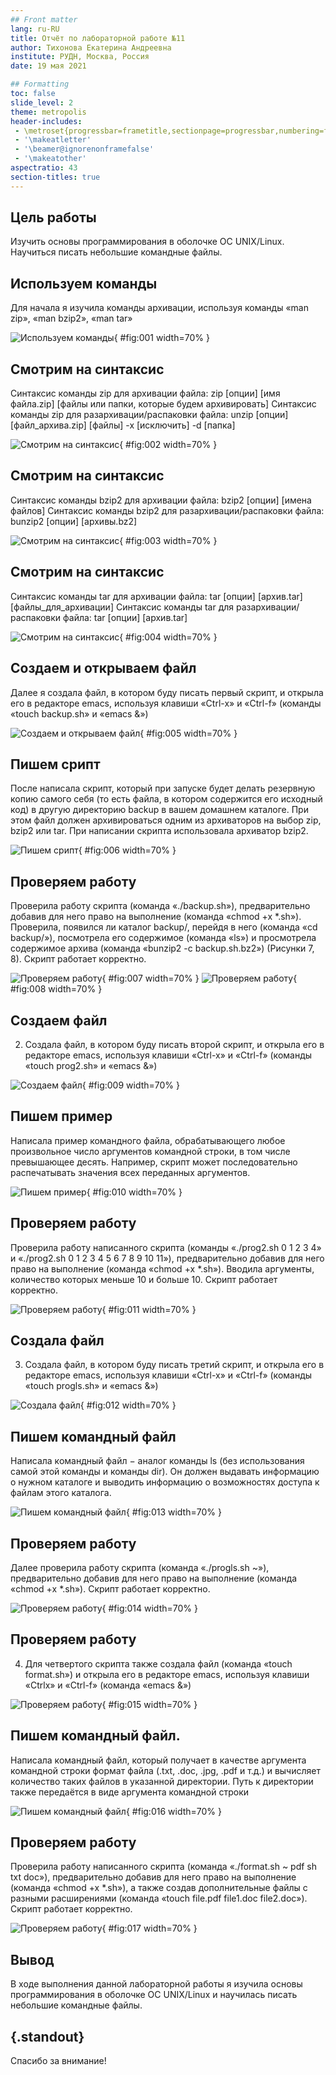 ```yaml
---
## Front matter
lang: ru-RU
title: Отчёт по лабораторной работе №11
author: Тихонова Екатерина Андреевна
institute: РУДН, Москва, Россия
date: 19 мая 2021

## Formatting
toc: false
slide_level: 2
theme: metropolis
header-includes: 
 - \metroset{progressbar=frametitle,sectionpage=progressbar,numbering=fraction}
 - '\makeatletter'
 - '\beamer@ignorenonframefalse'
 - '\makeatother'
aspectratio: 43
section-titles: true
---
```


## Цель работы

Изучить основы программирования в оболочке ОС
UNIX/Linux. Научиться писать небольшие командные файлы.

## Используем команды

Для начала я изучила команды архивации, используя команды «man
zip», «man bzip2», «man tar»

![Используем команды](image/1.png){ #fig:001 width=70% }

## Смотрим на синтаксис

Синтаксис команды zip для архивации файла:
zip [опции] [имя файла.zip] [файлы или папки, которые будем
архивировать]
Синтаксис команды zip для разархивации/распаковки файла:
unzip [опции] [файл_архива.zip] [файлы] -x [исключить] -d [папка]

![Смотрим на синтаксис](image/2.png){ #fig:002 width=70% }

## Смотрим на синтаксис

Синтаксис команды bzip2 для архивации файла:
bzip2 [опции] [имена файлов]
Синтаксис команды bzip2 для разархивации/распаковки файла:
bunzip2 [опции] [архивы.bz2] 

![Смотрим на синтаксис](image/3.png){ #fig:003 width=70% }

## Смотрим на синтаксис

Синтаксис команды tar для архивации файла:
tar [опции] [архив.tar] [файлы_для_архивации]
Синтаксис команды tar для разархивации/распаковки файла:
tar [опции] [архив.tar]

![Смотрим на синтаксис](image/4.png){ #fig:004 width=70% }

## Создаем и открываем файл

Далее я создала файл, в котором буду писать первый скрипт, и открыла
его в редакторе emacs, используя клавиши «Ctrl-x» и «Ctrl-f» (команды
«touch backup.sh» и «emacs &»)

![Создаем и открываем файл](image/5.png){ #fig:005 width=70% }

## Пишем срипт

После написала скрипт, который при запуске будет делать резервную
копию самого себя (то есть файла, в котором содержится его исходный
код) в другую директорию backup в вашем домашнем каталоге. При
этом файл должен архивироваться одним из архиваторов на выбор zip,
bzip2 или tar. При написании скрипта использовала
архиватор bzip2.

![Пишем срипт](image/6.png){ #fig:006 width=70% }


## Проверяем работу

Проверила работу скрипта (команда «./backup.sh»), предварительно
добавив для него право на выполнение (команда «chmod +x *.sh»).
Проверила, появился ли каталог backup/, перейдя в него (команда «cd
backup/»), посмотрела его содержимое (команда «ls») и просмотрела
содержимое архива (команда «bunzip2 -c backup.sh.bz2») (Рисунки 7, 8).
Скрипт работает корректно.

![Проверяем работу](image/7.png){ #fig:007 width=70% }
![Проверяем работу](image/8.png){ #fig:008 width=70% }

## Создаем файл

2. Создала файл, в котором буду писать второй скрипт, и открыла его в
редакторе emacs, используя клавиши «Ctrl-x» и «Ctrl-f» (команды «touch
prog2.sh» и «emacs &»)

![Создаем файл](image/9.png){ #fig:009 width=70% }

## Пишем пример

Написала пример командного файла, обрабатывающего любое
произвольное число аргументов командной строки, в том числе
превышающее десять. Например, скрипт может последовательно 
распечатывать значения всех переданных аргументов. 

![Пишем пример](image/10.png){ #fig:010 width=70% }

## Проверяем работу

Проверила работу написанного скрипта (команды «./prog2.sh 0 1 2 3 4»
и «./prog2.sh 0 1 2 3 4 5 6 7 8 9 10 11»), предварительно добавив для него
право на выполнение (команда «chmod +x *.sh»). Вводила аргументы,
количество которых меньше 10 и больше 10.
Скрипт работает корректно.

![Проверяем работу](image/11.png){ #fig:011 width=70% }

## Создала файл

3. Создала файл, в котором буду писать третий скрипт, и открыла его в
редакторе emacs, используя клавиши «Ctrl-x» и «Ctrl-f» (команды «touch
progls.sh» и «emacs &») 

![Создала файл](image/12.png){ #fig:012 width=70% }

## Пишем командный файл

Написала командный файл − аналог команды ls (без использования
самой этой команды и команды dir). Он должен выдавать информацию 
о нужном каталоге и выводить информацию о возможностях доступа к
файлам этого каталога.

![Пишем командный файл](image/13.png){ #fig:013 width=70% }

## Проверяем работу

Далее проверила работу скрипта (команда «./progls.sh ~»),
предварительно добавив для него право на выполнение (команда
«chmod +x *.sh»).
Скрипт работает корректно.

![Проверяем работу](image/14.png){ #fig:014 width=70% }

## Проверяем работу

4. Для четвертого скрипта также создала файл (команда «touch
format.sh») и открыла его в редакторе emacs, используя клавиши «Ctrlx» и «Ctrl-f» (команда «emacs &»)

![Проверяем работу](image/15.png){ #fig:015 width=70% }

## Пишем командный файл.

Написала командный файл, который получает в качестве аргумента
командной строки формат файла (.txt, .doc, .jpg, .pdf и т.д.) и вычисляет
количество таких файлов в указанной директории. Путь к директории
также передаётся в виде аргумента командной строки

![Пишем командный файл](image/16.png){ #fig:016 width=70% }

## Проверяем работу

Проверила работу написанного скрипта (команда «./format.sh ~ pdf sh txt
doc»), предварительно добавив для него право на выполнение (команда
«chmod +x *.sh»), а также создав дополнительные файлы с разными
расширениями (команда «touch file.pdf file1.doc file2.doc»).
Скрипт работает корректно.

![Проверяем работу](image/17.png){ #fig:017 width=70% }

## Вывод

В ходе выполнения данной лабораторной работы я изучила основы
программирования в оболочке ОС UNIX/Linux и научилась писать
небольшие командные файлы.

## {.standout}

Спасибо за внимание!
